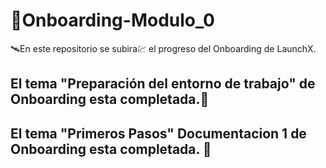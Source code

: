 # 🚀Onboarding-Modulo_0

🛰En este repositorio se subira💹 el progreso del Onboarding de LaunchX.

## El tema "Preparación del entorno de trabajo" de Onboarding esta completada.💚

## El tema "Primeros Pasos" Documentacion 1 de Onboarding esta completada. 💚
